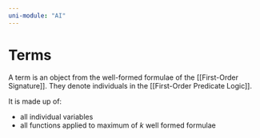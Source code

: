 ```yaml
---
uni-module: "AI"
---
```


# Terms

A term is an object from the well-formed formulae of the [[First-Order Signature]]. They denote individuals in the [[First-Order Predicate Logic]].

It is made up of:

- all individual variables
- all functions applied to maximum of $k$ well formed formulae
